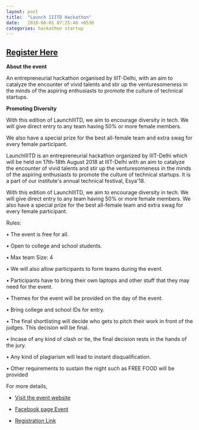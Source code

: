 ```yaml
---
layout: post
title:  "Launch IIITD Hackathon"
date:   2018-08-01 07:25:40 +0530
categories: hackathon startup
---
```


## [Register Here](http://bit.ly/2NM80C0)


__About the event__

An entrepreneurial hackathon organised by IIIT-Delhi, with an aim to catalyze the encounter of vivid talents and stir up the venturesomeness in the minds of the aspiring enthusiasts to promote the culture of technical startups.


__Promoting Diversity__

With this edition of LaunchIIITD, we aim to encourage diversity in tech. We will give direct entry to any team having 50% or more female members.

We also have a special prize for the best all-female team and extra swag for every female participant.


LaunchIIITD is an entrepreneurial hackathon organized by IIIT-Delhi which will be held on 17th-18th August 2018 at IIIT-Delhi with an aim to catalyze the encounter of vivid talents and stir up the venturesomeness in the minds of the aspiring enthusiasts to promote the culture of technical startups. It is a part of our institute's annual technical festival, Esya'18.

With this edition of LaunchIIITD, we aim to encourage diversity in tech. We will give direct entry to any team having 50% or more female members.
We also have a special prize for the best all-female team and extra swag for every female participant.

Rules:

• The event is free for all.

• Open to college and school students.

• Max team Size: 4

• We will also allow participants to form teams during the event.

• Participants have to bring their own laptops and other stuff that they may need for the event.

• Themes for the event will be provided on the day of the event.

• Bring college and school IDs for entry.

• The final shortlisting will decide who gets to pitch their work in front of the judges. This decision will be final.

• Incase of any kind of clash or tie, the final decision rests in the hands of the jury.

• Any kind of plagiarism will lead to instant disqualification.

• Other requirements to sustain the night such as FREE FOOD will be provided





For more details,

- [Visit the event website](http://launchiiitd.tech/)

- [Facebook page Event](https://www.facebook.com/events/1958873450803431/)

- [Registration Link](http://bit.ly/2NM80C0)
